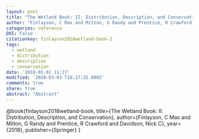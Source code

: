 ```yaml
---
layout: post
title: "The Wetland Book: II: Distribution, Description, and Conservation"
author: "Finlayson, C Max and Milton, G Randy and Prentice, R Crawford and Davidson, Nick C"
categories: reference
DOI: False
citationkey: finlayson2018wetland-book-2
tags:
  - wetland
  - distribution
  - description
  - conservation
date: '2018-01-01 11:27'
modified: '2020-03-03 T18:17:25.000Z'
comments: true
share: true
abstract: "Abstract"
---
```

@book{finlayson2018wetland-book,
  title={The Wetland Book: II: Distribution, Description, and Conservation},
  author={Finlayson, C Max and Milton, G Randy and Prentice, R Crawford and Davidson, Nick C},
  year={2018},
  publisher={Springer}
}
